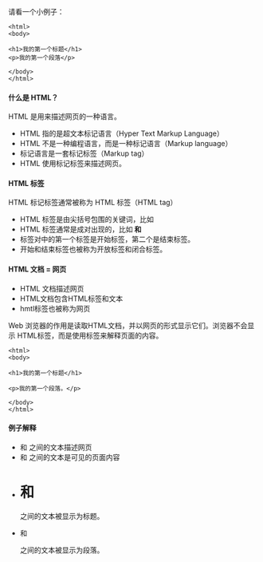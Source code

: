 请看一个小例子：

```
<html>
<body>

<h1>我的第一个标题</h1>
<p>我的第一个段落</p>

</body>
</html>
```

#### 什么是 HTML？

HTML 是用来描述网页的一种语言。

* HTML 指的是超文本标记语言（Hyper Text Markup Language）
* HTML 不是一种编程语言，而是一种标记语言（Markup language）
* 标记语言是一套标记标签（Markup tag）
* HTML 使用标记标签来描述网页。

#### HTML 标签

HTML 标记标签通常被称为 HTML 标签（HTML tag）

* HTML 标签是由尖括号包围的关键词，比如<html>
* HTML 标签通常是成对出现的，比如<b> 和 </b>
* 标签对中的第一个标签是开始标签，第二个是结束标签。
* 开始和结束标签也被称为开放标签和闭合标签。

#### HTML 文档 = 网页

* HTML 文档描述网页
* HTML文档包含HTML标签和文本
* hmtl标签也被称为网页

Web 浏览器的作用是读取HTML文档，并以网页的形式显示它们。浏览器不会显示 HTML标签，而是使用标签来解释页面的内容。

```
<html>
<body>

<h1>我的第一个标题</h1>

<p>我的第一个段落。</p>

</body>
</html>
```

#### 例子解释

* <html> 和 </html> 之间的文本描述网页
* <body> 和 </body> 之间的文本是可见的页面内容
* <h1> 和 </h1> 之间的文本被显示为标题。
* <p> 和 </p> 之间的文本被显示为段落。